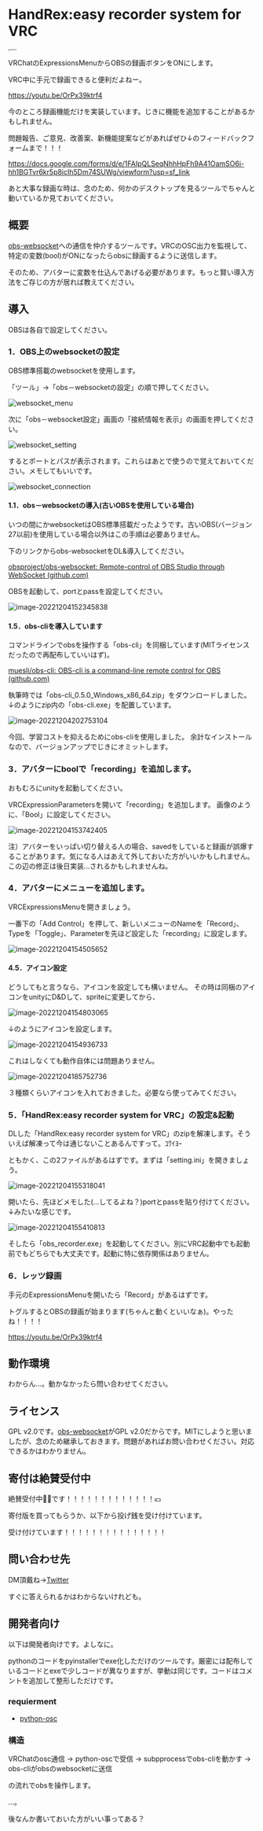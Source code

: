 # HandRex:easy recorder system for VRC

<img src="logos/handrec.png" alt="handrec" style="zoom:25%;" />

VRChatのExpressionsMenuからOBSの録画ボタンをONにします。

VRC中に手元で録画できると便利だよねー。

https://youtu.be/OrPx39ktrf4

今のところ録画機能だけを実装しています。じきに機能を追加することがあるかもしれません。

問題報告、ご意見、改善案、新機能提案などがあればぜひ↓のフィードバックフォームまで！！！

https://docs.google.com/forms/d/e/1FAIpQLSeqNhhHpFh9A41OamSO6i-hh1BGTvr6kr5p8icIh5Dm74SUWg/viewform?usp=sf_link

あと大事な録画な時は、念のため、何かのデスクトップを見るツールでちゃんと動いているか見ておいてください。



## 概要

[obs-websocket](https://github.com/obsproject/obs-websocket)への通信を仲介するツールです。VRCのOSC出力を監視して、特定の変数(bool)がONになったらobsに録画するように送信します。

そのため、アバターに変数を仕込んであげる必要があります。もっと賢い導入方法をご存じの方が居れば教えてください。



## 導入

OBSは各自で設定してください。

### 1．OBS上のwebsocketの設定

OBS標準搭載のwebsocketを使用します。

「ツール」→「obs－websocketの設定」の順で押してください。

![websocket_menu](imgs/websocket_menu.png)

次に「obs－websocket設定」画面の「接続情報を表示」の画面を押してください。

![websocket_setting](imgs/websocket_setting.png)

するとポートとパスが表示されます。これらはあとで使うので覚えておいてください。メモしてもいいです。

![websocket_connection](imgs/websocket_connection.png)


#### 1.1．obs－websocketの導入(古いOBSを使用している場合)

いつの間にかwebsocketはOBS標準搭載だったようです。古いOBS(バージョン27以前)を使用している場合以外はこの手順は必要ありません。

下のリンクからobs-websocketをDL&導入してください。

[obsproject/obs-websocket: Remote-control of OBS Studio through WebSocket (github.com)](https://github.com/obsproject/obs-websocket)

OBSを起動して、portとpassを設定してください。

![image-20221204152345838](imgs/websocket.png)

#### 1.5．obs-cliを導入しています

コマンドラインでobsを操作する「obs-cli」を同梱しています(MITライセンスだったので再配布していいはず)。

[muesli/obs-cli: OBS-cli is a command-line remote control for OBS (github.com)](https://github.com/muesli/obs-cli)

執筆時では「obs-cli_0.5.0_Windows_x86_64.zip」をダウンロードしました。
↓のようにzip内の「obs-cli.exe」を配置しています。

![image-20221204202753104](imgs/obs-cli.png)

今回、学習コストを抑えるためにobs-cliを使用しました。
余計なインストールなので、バージョンアップでじきにオミットします。



### 3．アバターにboolで「recording」を追加します。

おもむろにunityを起動してください。

VRCExpressionParametersを開いて「recording」を追加します。
画像のように、「Bool」に設定してください。

![image-20221204153742405](imgs/VRCExpressionParameters.png)

注）アバターをいっぱい切り替える人の場合、savedをしていると録画が誤爆することがあります。気になる人はあえて外しておいた方がいいかもしれません。この辺の修正は後日実装...されるかもしれませんね。

### 4．アバターにメニューを追加します。

VRCExpressionsMenuを開きましょう。

一番下の「Add Control」を押して、新しいメニューのNameを「Record」、Typeを「Toggle」、Parameterを先ほど設定した「recording」に設定します。

![image-20221204154505652](imgs/VRCExpressionsMenu.png)

#### 4.5．アイコン設定

どうしてもと言うなら、アイコンを設定しても構いません。
その時は同梱のアイコンをunityにD&Dして、spriteに変更してから、

![image-20221204154803065](imgs/rec_img.png)

↓のようにアイコンを設定します。

![image-20221204154936733](imgs/icon.png)

これはしなくても動作自体には問題ありません。

![image-20221204185752736](imgs/icons.png)

３種類くらいアイコンを入れておきました。必要なら使ってみてください。



### 5．「HandRex:easy recorder system for VRC」の設定&起動

DLした「HandRex:easy recorder system for VRC」のzipを解凍します。そういえば解凍って今は通じないことあるんですって。ｺﾜｲﾖｰ

ともかく、この2ファイルがあるはずです。まずは「setting.ini」を開きましょう。

![image-20221204155318041](imgs/init.png)

開いたら、先ほどメモした(...してるよね？)portとpassを貼り付けてください。↓みたいな感じです。

![image-20221204155410813](imgs/ini_setting.png)

そしたら「obs_recorder.exe」を起動してください。別にVRC起動中でも起動前でもどちらでも大丈夫です。起動に特に依存関係はありません。

### 6．レッツ録画

手元のExpressionsMenuを開いたら「Record」があるはずです。

トグルするとOBSの録画が始まります(ちゃんと動くといいなぁ)。やったね！！！！

https://youtu.be/OrPx39ktrf4



## 動作環境

わからん...。動かなかったら問い合わせてください。



## ライセンス

GPL v2.0です。[obs-websocket](https://github.com/obsproject/obs-websocket)がGPL v2.0だからです。MITにしようと思いましたが、念のため継承しておきます。問題があればお問い合わせください。対応できるかはわかりません。



## 寄付は絶賛受付中

絶賛受付中🤑💴です！！！！！！！！！！！！！💴

寄付版を買ってもらうか、以下から投げ銭を受け付けています。





受け付けています！！！！！！！！！！！！！！！



## 問い合わせ先

DM頂戴ね→[Twitter](https://twitter.com/Kurogane_8_Gk)

すぐに答えられるかはわからないけれども。



## 開発者向け

以下は開発者向けです。よしなに。

pythonのコードをpyinstallerでexe化しただけのツールです。厳密には配布しているコードとexeで少しコードが異なりますが、挙動は同じです。コードはコメントを追加して整形しただけです。

### requierment

- [python-osc](https://pypi.org/project/python-osc/)

### 構造

VRChatのosc通信 → python-oscで受信 → subpprocessでobs-cliを動かす → obs-cliがobsのwebsocketに送信

の流れでobsを操作します。



...。

後なんか書いておいた方がいい事ってある？
